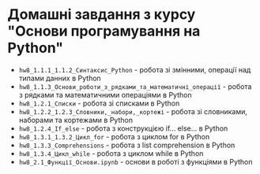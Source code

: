 # Домашні завдання з курсу "Основи програмування на Python"

- `hw8_1.1.1_1.1.2_Cинтаксис_Python` - робота зі змінними, операції над типами данних в Python
- `hw8_1.1.3_Основи_роботи_з_рядками_та_математичні_операції` - робота з рядками та математичними операціями в Python
- `hw8_1.2.1_Списки` - робота зі списками в Python
- `hw8_1.2.2_1.2.3_Словники,_набори,_кортежі` - робота зі словниками, наборами та кортежами в Python
- `hw8_1.2.4_If_else` - робота з конструкцією if... else... в Python
- `hw8_1.3.1_1.3.2_Цикл_for` - робота з циклом for в Python
- `hw8_1.3.3_Comprehensions` -  робота з list comprehension в Python
- `hw8_1.3.4_Цикл_while` - робота з циклом while в Python
- `hw8_2.1_Функції_Основи.ipynb` - основи в роботі з функціями в Python
